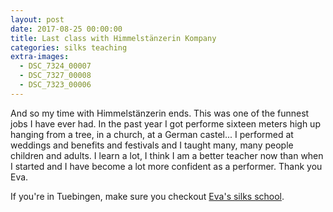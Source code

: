 ```yaml
---
layout: post
date: 2017-08-25 00:00:00
title: Last class with Himmelstänzerin Kompany
categories: silks teaching
extra-images:
  - DSC_7324_00007
  - DSC_7327_00008
  - DSC_7323_00006
---
```


And so my time with Himmelstänzerin ends. This was one of the funnest jobs I
have ever had. In the past year I got performe sixteen meters high up hanging
from a tree, in a church, at a German castel... I performed at weddings and
benefits and festivals and I taught many, many people children and adults. I
learn a lot, I think I am a better teacher now than when I started and I have
become a lot more confident as a performer. Thank you Eva.

If you're in Tuebingen, make sure you checkout [Eva's silks school](http://www.himmelstaenzerin.de).
